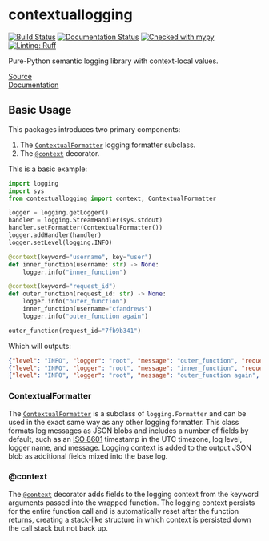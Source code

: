 # contextuallogging
[![Build Status](https://github.com/cfandrews/PythonContextualLogging/actions/workflows/build.yml/badge.svg)](https://github.com/cfandrews/PythonContextualLogging/actions)
[![Documentation Status](https://github.com/cfandrews/PythonContextualLogging/actions/workflows/documentation.yml/badge.svg)](https://github.com/cfandrews/PythonContextualLogging/actions)
[![Checked with mypy](https://www.mypy-lang.org/static/mypy_badge.svg)](https://mypy-lang.org/)
[![Linting: Ruff](https://img.shields.io/endpoint?url=https://raw.githubusercontent.com/charliermarsh/ruff/main/assets/badge/v2.json)](https://github.com/astral-sh/ruff)

Pure-Python semantic logging library with context-local values.

[Source](https://github.com/cfandrews/PythonContextualLogging/)  
[Documentation](https://cfandrews.github.io/PythonContextualLogging/contextuallogging.html)

## Basic Usage
This packages introduces two primary components:
1. The [`ContextualFormatter`](https://cfandrews.github.io/PythonContextualLogging/contextuallogging.html#ContextualFormatter)
logging formatter subclass.
2. The [`@context`](https://cfandrews.github.io/PythonContextualLogging/contextuallogging.html#context) decorator.

This is a basic example:
```python
import logging
import sys
from contextuallogging import context, ContextualFormatter

logger = logging.getLogger()
handler = logging.StreamHandler(sys.stdout)
handler.setFormatter(ContextualFormatter())
logger.addHandler(handler)
logger.setLevel(logging.INFO)

@context(keyword="username", key="user")
def inner_function(username: str) -> None:
    logger.info("inner_function")

@context(keyword="request_id")
def outer_function(request_id: str) -> None:
    logger.info("outer_function")
    inner_function(username="cfandrews")
    logger.info("outer_function again")

outer_function(request_id="7fb9b341")
```
Which will outputs:
```json lines
{"level": "INFO", "logger": "root", "message": "outer_function", "request_id": "7fb9b341", "timestamp": "2023-11-25T20:56:41.796564Z"}
{"level": "INFO", "logger": "root", "message": "inner_function", "request_id": "7fb9b341", "timestamp": "2023-11-25T20:56:41.797024Z", "user": "cfandrews"}
{"level": "INFO", "logger": "root", "message": "outer_function again", "request_id": "7fb9b341", "timestamp": "2023-11-25T20:56:41.797075Z"}
```

### ContextualFormatter
The [`ContextualFormatter`](https://cfandrews.github.io/PythonContextualLogging/contextuallogging.html#ContextualFormatter)
is a subclass of `logging.Formatter` and can be used in the exact same way as any other logging formatter. This class
formats log messages as JSON blobs and includes a number of fields by default, such as an [ISO 8601](https://en.wikipedia.org/wiki/ISO_8601)
timestamp in the UTC timezone, log level, logger name, and message. Logging context is added to the output JSON blob as
additional fields mixed into the base log.

### @context
The [`@context`](https://cfandrews.github.io/PythonContextualLogging/contextuallogging.html#context) decorator adds
fields to the logging context from the keyword arguments passed into the wrapped function. The logging context persists
for the entire function call and is automatically reset after the function returns, creating a stack-like structure in
which context is persisted down the call stack but not back up.
